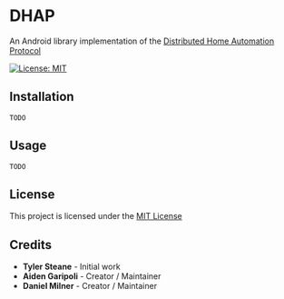 # DHAP

An Android library implementation of the [Distributed Home Automation Protocol]()

[![License: MIT](https://img.shields.io/badge/License-MIT-yellow.svg)](https://opensource.org/licenses/MIT)

## Installation

```
TODO
```

## Usage

```
TODO
```

## License

This project is licensed under the [MIT License](LICENSE)

## Credits

- **Tyler Steane** - Initial work
- **Aiden Garipoli** - Creator / Maintainer
- **Daniel Milner** - Creator / Maintainer
